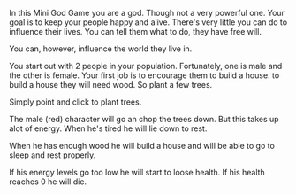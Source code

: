 In this Mini God Game you are a god. Though not a very powerful one. Your goal is to keep your people happy and alive. There's very little you can do to influence their lives. You can tell them what to do, they have free will.

You can, however, influence the world they live in.

You start out with 2 people in your population. Fortunately, one is male and the other is female. Your first job is to encourage them to build a house. to build a house they will need wood. So plant a few trees.

Simply point and click to plant trees.

The male (red) character will go an chop the trees down. But this takes up alot of energy. When he's tired he will lie down to rest.

When he has enough wood he will build a house and will be able to go to sleep and rest properly.

If his energy levels go too low he will start to loose health. If his health reaches 0 he will die.